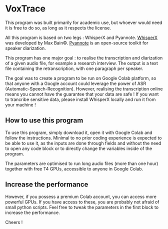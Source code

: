 # VoxTrace

This program was built primarily for academic use, but whoever would need it is free to do so, as long as it respects the license.

All this program is based on two legs : WhisperX and Pyannote. 
[WhisperX](https://github.com/m-bain/whisperX) was developed by Max Bain©. [Pyannote](https://github.com/pyannote/pyannote-audio) is an open-source toolkit for speaker diarization.

This program has one major goal : to realise the transcription and diarization of a given audio file, for example a research interview. The output is a text file containing the retranscription, with one paragraph per speaker.


The goal was to create a program to be run on Google Colab platform, so that anyone with a Google account could leverage the power of ASR (Automatic-Speech-Recognition). However, realising the transcription online means you cannot have the guarantee that your data are safe ! If you want to trancribe sensitive data, please install WhisperX locally and run it from your machine !

## How to use this program
To use this program, simply download it, open it with Google Colab and follow the instructions. Minimal to no prior coding experience is expected to be able to use it, as the inputs are done through fields and without the need to open any code block or to directly change the variables inside of the program.

The parameters are optimised to run long audio files (more than one hour) together with free T4 GPUs, accessible to anyone in Google Colab.

## Increase the performance
However, if you possess a premium Colab account, you can access more powerful GPUs. If you have access to these, you are probably not afraid of small python scripts. Feel free to tweak the parameters in the first block to increase the performance.

Cheers !
